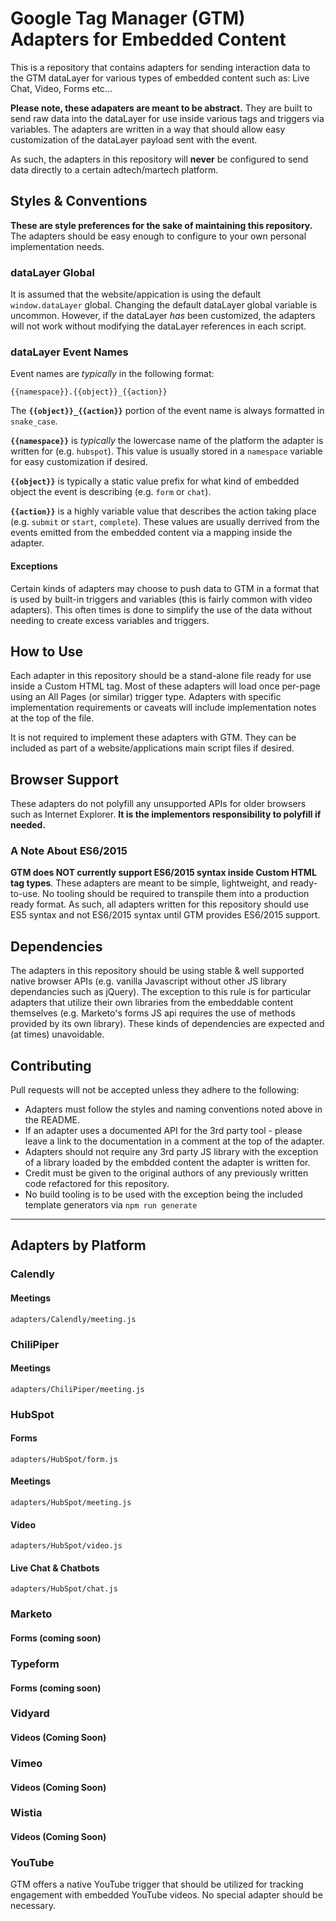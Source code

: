 # Google Tag Manager (GTM) Adapters for Embedded Content
This is a repository that contains adapters for sending interaction data to the GTM dataLayer for various types of embedded content such as: Live Chat, Video, Forms etc...

**Please note, these adapaters are meant to be abstract.** They are built to send raw data into the dataLayer for use inside various tags and triggers via variables. The adapters are written in a way that should allow easy customization of the dataLayer payload sent with the event. 

As such, the adapters in this repository will __never__ be configured to send data directly to a certain adtech/martech platform.

## Styles & Conventions
**These are style preferences for the sake of maintaining this repository.** The adapters should be easy enough to configure to your own personal implementation needs.

### dataLayer Global
It is assumed that the website/appication is using the default `window.dataLayer` global. Changing the default dataLayer global variable is uncommon. However, if the dataLayer *has* been customized, the adapters will not work without modifying the dataLayer references in each script. 
### dataLayer Event Names

Event names are *typically* in the following format:

`{{namespace}}.{{object}}_{{action}}`

The **`{{object}}_{{action}}`** portion of the event name is always formatted in `snake_case`.

**`{{namespace}}`** is *typically* the lowercase name of the platform the adapter is written for (e.g. `hubspot`). This value is usually stored in a `namespace` variable for easy customization if desired.

**`{{object}}`** is typically a static value prefix for what kind of embedded object the event is describing (e.g. `form` or `chat`).

**`{{action}}`** is a highly variable value that describes the action taking place (e.g. `submit` or `start`, `complete`). These values are usually derrived from the events emitted from the embedded content via a mapping inside the adapter.

#### Exceptions
Certain kinds of adapters may choose to push data to GTM in a format that is used by built-in triggers and variables (this is fairly common with video adapters). This often times is done to simplify the use of the data without needing to create excess variables and triggers. 

## How to Use
Each adapter in this repository should be a stand-alone file ready for use inside a Custom HTML tag. Most of these adapters will load once per-page using an All Pages (or similar) trigger type. Adapters with specific implementation requirements or caveats will include implementation notes at the top of the file.

It is not required to implement these adapters with GTM. They can be included as part of a website/applications main script files if desired. 

## Browser Support
These adapters do not polyfill any unsupported APIs for older browsers such as Internet Explorer. **It is the implementors responsibility to polyfill if needed.** 

### A Note About ES6/2015
**GTM does NOT currently support ES6/2015 syntax inside Custom HTML tag types**. These adapters are meant to be simple, lightweight, and ready-to-use. No tooling should be required to transpile them into a production ready format. As such, all adapters written for this repository should use ES5 syntax and not ES6/2015 syntax until GTM provides ES6/2015 support.

## Dependencies
The adapters in this repository should be using stable & well supported native browser APIs (e.g. vanilla Javascript without other JS library dependancies such as jQuery). The exception to this rule is for particular adapters that utilize their own libraries from the embeddable content themselves (e.g. Marketo's forms JS api requires the use of methods provided by its own library). These kinds of dependencies are expected and (at times) unavoidable.

## Contributing

Pull requests will not be accepted unless they adhere to the following:

- Adapters must follow the styles and naming conventions noted above in the README.
- If an adapter uses a documented API for the 3rd party tool - please leave a link to the documentation in a comment at the top of the adapter.
- Adapters should not require any 3rd party JS library with the exception of a library loaded by the embdded content the adapter is written for.
- Credit must be given to the original authors of any previously written code  refactored for this repository. 
- No build tooling is to be used with the exception being the included template generators via `npm run generate`


---

## Adapters by Platform

### Calendly

#### Meetings
`adapters/Calendly/meeting.js`
### ChiliPiper

#### Meetings
`adapters/ChiliPiper/meeting.js`
### HubSpot

#### Forms 
`adapters/HubSpot/form.js`

#### Meetings 
`adapters/HubSpot/meeting.js`

#### Video 
`adapters/HubSpot/video.js`

#### Live Chat & Chatbots 
`adapters/HubSpot/chat.js`

### Marketo

#### Forms (coming soon)

### Typeform

#### Forms (coming soon)

### Vidyard
#### Videos (Coming Soon)
### Vimeo
#### Videos (Coming Soon)
### Wistia
#### Videos (Coming Soon)
### YouTube
GTM offers a native YouTube trigger that should be utilized for tracking engagement with embedded YouTube videos. No special adapter should be necessary.
